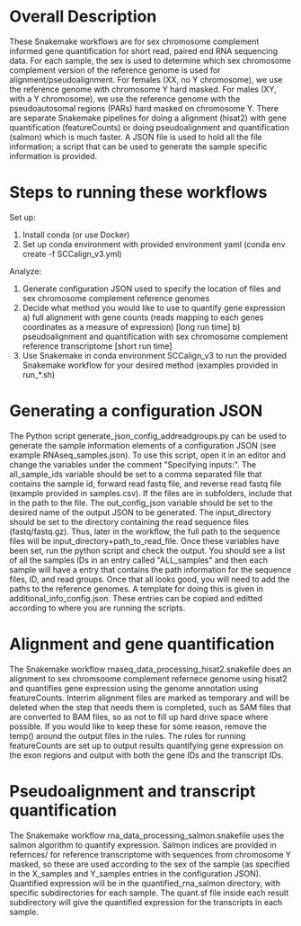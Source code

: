 # Overall Description

These Snakemake workflows are for sex chromosome complement informed gene quantification for short read, paired end RNA sequencing data.  For each sample, the sex is used to determine which sex chromosome complement version of the reference genome is used for alignment/pseudoalignment.  For females (XX, no Y chromosome),  we use the reference genome with chromosome Y hard masked.  For males (XY, with a Y chromosome), we use the reference genome with the pseudoautosomal regions (PARs) hard masked on chromosome Y.  There are separate Snakemake pipelines for doing a alignment (hisat2) with gene quantification (featureCounts) or doing pseudoalignment and quantification (salmon) which is much faster.  A JSON file is used to hold all the file information; a script that can be used to generate the sample specific information is provided.  

# Steps to running these workflows

Set up: 
1) Install conda (or use Docker)
2) Set up conda environment with provided environment yaml (conda env create -f SCCalign_v3.yml)

Analyze:
1) Generate configuration JSON used to specify the location of files and sex chromosome complement reference genomes
2) Decide what method you would like to use to quantify gene expression
a) full alignment with gene counts (reads mapping to each genes coordinates as a measure of expression) [long run time]
b) pseudoalignment and quantification with sex chromosome complement reference transcriptome [short run time]
3) Use Snakemake in conda environment SCCalign_v3 to run the provided Snakemake workflow for your desired method (examples provided in run_*.sh)

# Generating a configuration JSON

The Python script generate_json_config_addreadgroups.py can be used to generate the sample information elements of a configuration JSON (see example RNAseq_samples.json).  To use this script, open it in an editor and change the variables under the comment "Specifying inputs:".  The all_sample_ids variable should be set to a comma separated file that contains the sample id, forward read fastq file, and reverse read fastq file (example provided in samples.csv).  If the files are in subfolders, include that in the path to the file.  The out_config_json variable should be set to the desired name of the output JSON to be generated.  The input_directory should be set to the directory containing the read sequence files (fastq/fastq.gz).  Thus, later in the workflow, the full path to the sequence files will be input_directory+path_to_read_file.  Once these variables have been set, run the python script and check the output.  You should see a list of all the samples IDs in an entry called "ALL_samples" and then each sample will have a entry that contains the path information for the sequence files, ID, and read groups.  Once that all looks good, you will need to add the paths to the reference genomes.  A template for doing this is given in additional_info_config.json.  These entries can be copied and editted according to where you are running the scripts.  

# Alignment and gene quantification

The Snakemake workflow rnaseq_data_processing_hisat2.snakefile does an alignment to sex chromsoome complement refernece genome using hisat2 and quantifies gene expression using the genome annotation using featureCounts.  Interrim alignment files are marked as temporary and will be deleted when the step that needs them is completed, such as SAM files that are converted to BAM files, so as not to fill up hard drive space where possible.  If you would like to keep these for some reason, remove the temp() around the output files in the rules.  The rules for running featureCounts are set up to output results quantifying gene expression on the exon regions and output with both the gene IDs and the transcript IDs.

# Pseudoalignment and transcript quantification

The Snakemake workflow rna_data_processing_salmon.snakefile uses the salmon algorithm to quantify expression.  Salmon indices are provided in refernces/ for reference transcriptome with sequences from chromosome Y masked, so these are used according to the sex of the sample (as specified in the X_samples and Y_samples entries in the configuration JSON).  Quantified expression will be in the quantified_rna_salmon directory, with specific subdirectories for each sample.  The quant.sf file inside each result subdirectory will give the quantified expression for the transcripts in each sample.
